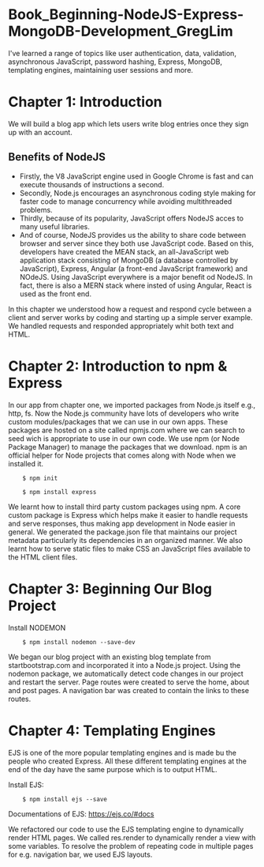 # Book_Beginning-NodeJS-Express-MongoDB-Development_GregLim
I've learned a range of topics like user authentication, data, validation, asynchronous JavaScript, password hashing, Express, MongoDB, templating engines, maintaining user sessions and more.

# Chapter 1: Introduction
We will build a blog app which lets users write blog entries once they sign up with an account.

## Benefits of NodeJS
* Firstly, the V8 JavaScript engine used in Google Chrome is fast and can execute thousands of instructions a second.
* Secondly, Node.js encourages an asynchronous coding style making for faster code to manage concurrency while avoiding multithreaded problems.
* Thirdly, because of its popularity, JavaScript offers NodeJS acces to many useful libraries.
* And of course, NodeJS provides us the ability to share code between browser and server since they both use JavaScript code. Based on this, developers have created the MEAN stack, an all-JavaScript web application stack consisting of MongoDB (a database controlled by JavaScript), Express, Angular (a front-end JavaScript framework) and NOdeJS. Using JavaScript everywhere is a major benefit od NodeJS. In fact, there is also a MERN stack where insted of using Angular, React is used as the front end.

In this chapter we understood how a request and respond cycle between a client and server works by coding and starting up a simple server example. We handled requests and responded appropriately whit both text and HTML.

# Chapter 2: Introduction to npm & Express
In our app from chapter one, we imported packages from Node.js itself e.g., http, fs. Now the Node.js community have lots of developers who write custom modules/packages that we can use in our own apps. These packages are hosted on a site called npmjs.com where we can search to seed wich is appropriate to use in our own code. We use npm (or Node Package Manager) to manage the packages that we download. npm is an official helper for Node projects that comes along with Node when we installed it.

```
    $ npm init
```
```
    $ npm install express
```

We learnt how to install third party custom packages using npm. A core custom package is Express which helps make it easier to handle requests and serve responses, thus making app development in Node easier in general. We generated the package.json file that maintains our project metadata particularly its dependencies in an organized manner. We also learnt how to serve static files to make CSS an JavaScript files available to the HTML client files.

# Chapter 3: Beginning Our Blog Project
Install NODEMON
```
    $ npm install nodemon --save-dev
```
We began our blog project with an existing blog template from startbootstrap.com and incorporated it into a Node.js project. Using the nodemon package, we automatically detect code changes in our project and restart the server. Page routes were created to serve the home, about and post pages. A navigation bar was created to contain the links to these routes.

# Chapter 4: Templating Engines
EJS is one of the more popular templating engines and is made bu the people who created Express. All these different templating engines at the end of the day have the same purpose which is to output HTML.

Install EJS:
```
    $ npm install ejs --save
```

Documentations of EJS:
https://ejs.co/#docs 

We refactored our code to use the EJS templating engine to dynamically render HTML pages. We called res.render to dynamically render a view with some variables. To resolve the problem of repeating code in multiple pages for e.g. navigation bar, we used EJS layouts.